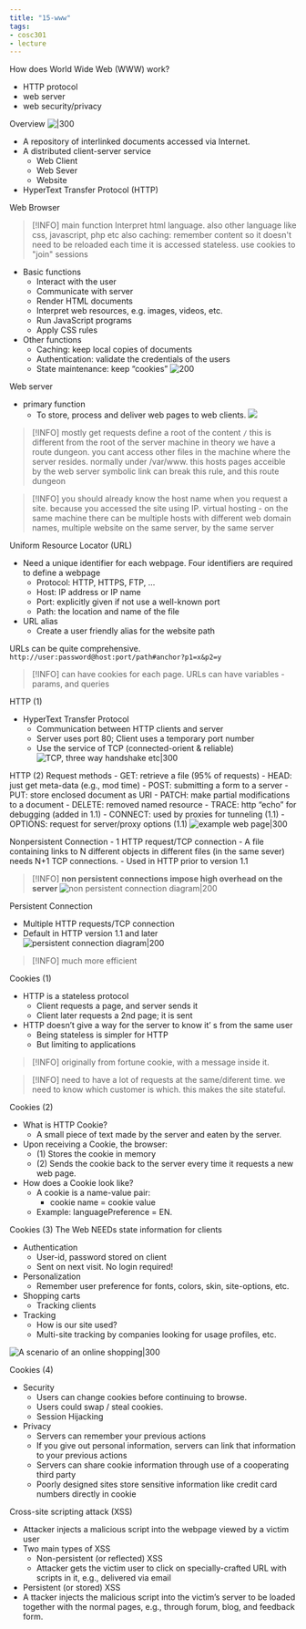 ```yaml
---
title: "15-www"
tags: 
- cosc301
- lecture
---
```


How does World Wide Web (WWW) work? 
- HTTP protocol 
- web server 
- web security/privacy

Overview
![|300](https://i.imgur.com/gE8flTz.png)
- A repository of interlinked documents accessed via Internet. 
- A distributed client-server service 
	- Web Client 
	- Web Sever 
	- Website 
- HyperText Transfer Protocol (HTTP)

Web Browser 
> [!INFO] main function
>  Interpret html language. also other language like css, javascript, php etc
> also caching: remember content so it doesn't need to be reloaded each time it is accessed
> stateless. use cookies to "join" sessions
- Basic functions 
	- Interact with the user 
	- Communicate with server 
	- Render HTML documents 
	- Interpret web resources, e.g. images, videos, etc. 
	- Run JavaScript programs 
	- Apply CSS rules 
- Other functions 
	- Caching: keep local copies of documents 
	- Authentication: validate the credentials of the users 
	- State maintenance: keep “cookies”
![200](https://i.imgur.com/D2o35NR.png)


Web server
- primary function
	- To store, process and deliver web pages to web clients.
![](https://i.imgur.com/fDluDnf.png)

> [!INFO] mostly get requests
> define a root of the content `/` this is different from the root of the server machine
> in theory we have a route dungeon. you cant access other files in the machine where the server resides. 
> normally under /var/www. this hosts pages acceible by the web server
> symbolic link can break this rule, and this route dungeon

> [!INFO] you should already know the host name when you request a site. because you accessed the site using IP. 
> virtual hosting - on the same machine there can be multiple hosts with different web domain names, multiple website on the same server, by the same server

Uniform Resource Locator (URL) 
- Need a unique identifier for each webpage. Four identifiers are required to define a webpage 
	- Protocol: HTTP, HTTPS, FTP, … 
	- Host: IP address or IP name 
	- Port: explicitly given if not use a well-known port 
	- Path: the location and name of the file
- URL alias 
	- Create a user friendly alias for the website path

URLs can be quite comprehensive. `http://user:password@host:port/path#anchor?p1=x&p2=y`

> [!INFO] can have cookies for each page. 
> URLs can have variables - params, and queries

HTTP (1) 
- HyperText Transfer Protocol 
	- Communication between HTTP clients and server 
	- Server uses port 80; Client uses a temporary port number 
	- Use the service of TCP (connected-orient & reliable)
![TCP, three way handshake etc|300](https://i.imgur.com/icLECn1.png)

HTTP (2) Request methods 
	- GET: retrieve a file (95% of requests) 
	- HEAD: just get meta-data (e.g., mod time) 
	- POST: submitting a form to a server 
	- PUT: store enclosed document as URI 
	- PATCH: make partial modifications to a document 
	- DELETE: removed named resource 
	- TRACE: http “echo” for debugging (added in 1.1) 
	- CONNECT: used by proxies for tunneling (1.1) 
	- OPTIONS: request for server/proxy options (1.1)
![example web page|300](https://i.imgur.com/aYpLgTe.png)

Nonpersistent Connection 
	- 1 HTTP request/TCP connection 
	- A file containing links to N different objects in different files (in the same sever) needs N+1 TCP connections. 
	- Used in HTTP prior to version 1.1
	
> [!INFO] **non persistent connections impose high overhead on the server**
![non persistent connection diagram|200](https://i.imgur.com/FzX80uC.png)

Persistent Connection 
- Multiple HTTP requests/TCP connection 
- Default in HTTP version 1.1 and later
![persistent connection diagram|200](https://i.imgur.com/u3RqHQ0.png)
> [!INFO] much more efficient

Cookies (1) 
- HTTP is a stateless protocol 
	- Client requests a page, and server sends it 
	- Client later requests a 2nd page; it is sent 
- HTTP doesn’t give a way for the server to know it’ s from the same user 
	- Being stateless is simpler for HTTP 
	- But limiting to applications
> [!INFO] originally from fortune cookie, with a message inside it. 

> [!INFO] need to have a lot of requests at the same/diferent time. we need to know which customer is which. this makes the site stateful. 

Cookies (2) 
- What is HTTP Cookie? 
	- A small piece of text made by the server and eaten by the server. 
- Upon receiving a Cookie, the browser: 
	- (1) Stores the cookie in memory
	- (2) Sends the cookie back to the server every time it requests a new web page. 
- How does a Cookie look like? 
	- A cookie is a name-value pair: 
		- cookie name = cookie value 
	- Example: languagePreference = EN.

Cookies (3) The Web NEEDs state information for clients 
- Authentication 
	- User-id, password stored on client 
	- Sent on next visit. No login required! 
- Personalization 
	- Remember user preference for fonts, colors, skin, site-options, etc. 
- Shopping carts 
	- Tracking clients 
- Tracking 
	- How is our site used? 
	- Multi-site tracking by companies looking for usage profiles, etc.

![A scenario of an online shopping|300](https://i.imgur.com/CMyemmh.png)

Cookies (4) 
- Security 
	- Users can change cookies before continuing to browse. 
	- Users could swap / steal cookies. 
	- Session Hijacking 
- Privacy 
	- Servers can remember your previous actions 
	- If you give out personal information, servers can link that information to your previous actions 
	- Servers can share cookie information through use of a cooperating third party 
	- Poorly designed sites store sensitive information like credit card numbers directly in cookie

Cross-site scripting attack (XSS) 
- Attacker injects a malicious script into the webpage viewed by a victim user 
- Two main types of XSS 
	- Non-persistent (or reflected) XSS 
	- Attacker gets the victim user to click on specially-crafted URL with scripts in it, e.g., delivered via email 
- Persistent (or stored) XSS 
- A	ttacker injects the malicious script into the victim’s server to be loaded together with the normal pages, e.g., through forum, blog, and feedback form.